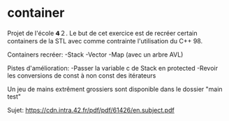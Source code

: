 # container
 
Projet de l'école 𝟰２.
Le but de cet exercice est de recréer certain containers de la STL avec comme contrainte l'utilisation du C++ 98.

Containers recréer:
-Stack
-Vector
-Map (avec un arbre AVL)

Pistes d'amélioration:
-Passer la variable c de Stack en protected
-Revoir les conversions de const à non const des itérateurs

Un jeu de mains extrêment grossiers sont disponible dans le dossier "main test"

Sujet:
https://cdn.intra.42.fr/pdf/pdf/61426/en.subject.pdf
